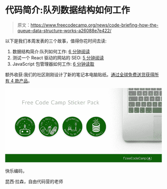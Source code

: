 # 代码简介:队列数据结构如何工作

> 原文：<https://www.freecodecamp.org/news/code-briefing-how-the-queue-data-structure-works-a26088e7e422/>

以下是我们本周发表的三个故事，值得你花时间去读:

1.  数据结构简介:队列如何工作: [6 分钟阅读](http://bit.ly/2ft1qAJ)
2.  测试一个 React 驱动的网站的 SEO: [5 分钟阅读](http://bit.ly/2fv2lix)
3.  JavaScript 包管理器如何工作: [6 分钟读取](http://bit.ly/2ediM7e)

额外收获:我们的社区刚刚设计了新的笔记本电脑贴纸。[通过全球免费送货获得所有 4 款产品](http://bit.ly/2cGNEx2)。

![vhMIl1se9-I7eW8q6DqBG9DTBtGok-iKBn6j](img/50366d63183af694e21ba413c04624c2.png)

快乐编码，

昆西·拉森，自由代码营的老师